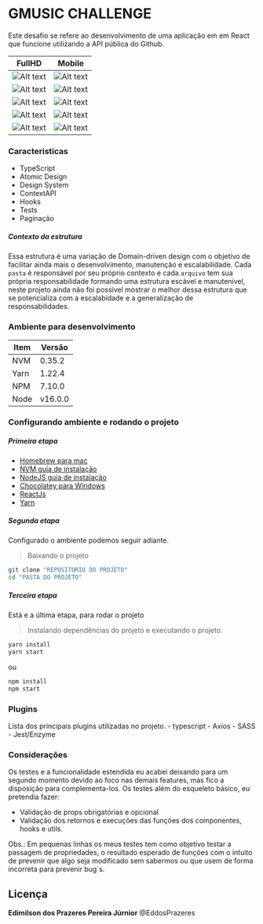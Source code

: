 # GMUSIC CHALLENGE

Este desafio se refere ao desenvolvimento de uma aplicação em em React que funcione utilizando a API pública do Github.


| FullHD | Mobile |
| ------ | ------ |
| ![Alt text](https://i.ibb.co/bmW5c0G/Captura-de-Tela-2021-06-11-a-s-11-56-40.png "Lista") | ![Alt text](https://i.ibb.co/SQd2wmr/Captura-de-Tela-2021-06-11-a-s-11-57-05.png "Lista") |
| ![Alt text](https://i.ibb.co/jzMxbhs/Captura-de-Tela-2021-06-11-a-s-12-11-06.png "Pesquisa") | ![Alt text](https://i.ibb.co/kcZpn1B/Captura-de-Tela-2021-06-11-a-s-11-57-39.png "Pesquisa") |
| ![Alt text](https://i.ibb.co/0FP4K89/Captura-de-Tela-2021-06-11-a-s-13-21-32.png "Pesquisa sem resultado") | ![Alt text](https://i.ibb.co/wL6sW2D/Captura-de-Tela-2021-06-11-a-s-13-21-41.png "Pesquisa sem resultado") |
| ![Alt text](https://i.ibb.co/GQxs4pW/Captura-de-Tela-2021-06-11-a-s-11-58-18.png "Detalhes do Usuário") | ![Alt text](https://i.ibb.co/6J0cH03/Captura-de-Tela-2021-06-11-a-s-11-57-55.png "Detalhes do Usuário") |
| ![Alt text](https://i.ibb.co/hYvhHLS/Captura-de-Tela-2021-06-11-a-s-12-09-44.png "Mais detalhes do usuário") | ![Alt text](https://i.ibb.co/pwC2HrV/Captura-de-Tela-2021-06-11-a-s-11-58-07.png "Mais detalhes do usuário") |

### Caracteristicas
  - TypeScript
  - Atomic Design
  - Design System
  - ContextAPI
  - Hooks
  - Tests
  - Paginação

##### Contexto da estrutura
Essa estrutura é uma variação de Domain-driven design com o objetivo de facilitar ainda mais o desenvolvimento, manutenção e escalabilidade. Cada `pasta` é responsável por seu próprio contexto e cada `arquivo` tem sua própria responsabilidade formando uma estrutura escável e manutenivel, neste projeto ainda não foi possível mostrar o melhor dessa estrutura que se potencializa com a escalabidade e a generalização de responsabilidades.

### Ambiente para desenvolvimento 

| Item | Versão |
| ------ | ------ |
| NVM | 0.35.2 |
| Yarn | 1.22.4 |
| NPM | 7.10.0 |
| Node | v16.0.0 |

### Configurando ambiente e rodando o projeto

##### Primeira etapa
- [Homebrew para mac](https://brew.sh/index_pt-br "Instalação")
- [NVM guia de instalação](https://github.com/nvm-sh/nvm "Instalação")
- [NodeJS guia de instalação](https://nodejs.org/en/download/package-manager/ "Instalação")
- [Chocolatey para Windows](https://chocolatey.org/ "Instalação")
- [ReactJs ](https://reactjs.org/docs/add-react-to-a-new-app.html "Instalação")
- [Yarn ](https://yarnpkg.com/lang/en/docs/install/#mac-stable "Instalação")


##### Segunda etapa

Configurado o ambiente podemos seguir adiante.

> Baixando o projeto
```sh
git clone "REPOSITORIO DO PROJETO"
cd "PASTA DO PROJETO"
```


##### Terceira etapa
Está e a última etapa, para rodar o projeto
> Instalando dependências do projeto e executando o projeto.
```sh
yarn install
yarn start
```
ou
```sh
npm install
npm start
```

### Plugins

Lista dos principais plugins utilizadas no projeto.
    - typescript
    - Axios
    - SASS
    - Jest/Enzyme
    
    
### Considerações
Os testes e a funcionalidade estendida eu acabei deixando para um segundo momento devido ao foco nas demais features, mas fico a disposição para complementa-los. Os testes além do esqueleto básico, eu pretendia fazer:
- Validação de props obrigatórias e opcional
- Validação dos retornos e execuções das funções dos componentes, hooks e utils.

Obs.: Em pequenas linhas os meus testes tem como objetivo testar a passagem de propriedades, o resultado esperado de funções com o intuito de prevenir que algo seja modificado sem sabermos ou que usem de forma incorreta para prevenir bug`s.

Licença
----
**Edimilson dos Prazeres Pereira Júrnior** @EddosPrazeres
